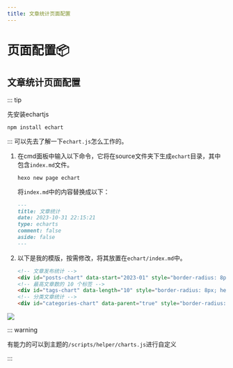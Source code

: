 ```yaml
---
title: 文章统计页面配置
---
```

# 页面配置📦

## 文章统计页面配置

::: tip

先安装echartjs
```shell
npm install echart
```

:::
可以先去了解一下`echart.js`怎么工作的。

1. 在cmd面板中输入以下命令，它将在source文件夹下生成`echart`目录，其中包含`index.md`​文件。

    ```shell
    hexo new page echart
    ```

   将`index.md`​中的内容替换成以下：

    ```markdown
    ---
    title: 文章统计
    date: 2023-10-31 22:15:21
    type: echarts
    comment: false
    aside: false
    ---
    ```
2. 以下是我的模版，按需修改，将其放置在`echart/index.md`中。
    ```markdown
    <!-- 文章发布统计 -->
    <div id="posts-chart" data-start="2023-01" style="border-radius: 8px; height: 300px; padding: 10px;"></div>
    <!-- 最高文章数的 10 个标签 -->
    <div id="tags-chart" data-length="10" style="border-radius: 8px; height: 300px; padding: 10px;"></div>
    <!-- 分类文章统计 -->
    <div id="categories-chart" data-parent="true" style="border-radius: 8px; height: 300px; padding: 10px;"></div>
    ```
![](https://bu.dusays.com/2023/11/01/654212c80adb6.png)

::: warning

有能力的可以到主题的`/scripts/helper/charts.js`进行自定义

:::
